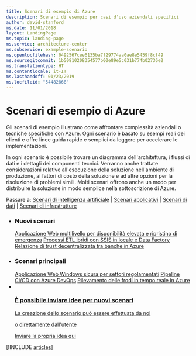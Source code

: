 ```yaml
---
title: Scenari di esempio di Azure
description: Scenari di esempio per casi d'uso aziendali specifici
author: david-stanford
ms.date: 11/01/2018
layout: LandingPage
ms.topic: landing-page
ms.service: architecture-center
ms.subservice: example-scenario
ms.openlocfilehash: 0492567cee6135ba7f29774aa0ae8e5459f8cf49
ms.sourcegitcommit: 1b50810208354577b00e89e5c031b774b02736e2
ms.translationtype: HT
ms.contentlocale: it-IT
ms.lasthandoff: 01/23/2019
ms.locfileid: "54482868"
---
```

# <a name="azure-example-scenarios"></a>Scenari di esempio di Azure

Gli scenari di esempio illustrano come affrontare complessità aziendali o tecniche specifiche con Azure. Ogni scenario è basato su esempi reali dei clienti e offre linee guida rapide e semplici da leggere per accelerare le implementazioni.

In ogni scenario è possibile trovare un diagramma dell'architettura, i flussi di dati e i dettagli dei componenti tecnici. Verranno anche trattate considerazioni relative all'esecuzione della soluzione nell'ambiente di produzione, ai fattori di costo della soluzione e ad altre opzioni per la risoluzione di problemi simili. Molti scenari offrono anche un modo per distribuire la soluzione in modo semplice nella sottoscrizione di Azure.

Passare a: [Scenari di intelligenza artificiale](#ai-scenarios) | [Scenari applicativi](#application-scenarios) | [Scenari di dati](#data-scenarios) | [Scenari di infrastrutture](#infrastructure-scenarios)

<ul class="panelContent cardsL">
    <li>
        <div class="cardSize">
            <div class="cardPadding">
                <div class="card">
                    <div class="cardText">
                        <h3>Nuovi scenari</h3>
                        <a class="barLink" href="/azure/architecture/example-scenario/infrastructure/multi-tier-app-disaster-recovery" data-linktype="absolute-path">Applicazione Web multilivello per disponibilità elevata e ripristino di emergenza</a>
                        <a class="barLink" href="/azure/architecture/example-scenario/data/hybrid-etl-with-adf" data-linktype="absolute-path">Processi ETL ibridi con SSIS in locale e Data Factory</a>
                        <a class="barLink" href="/azure/architecture/example-scenario/apps/decentralized-trust" data-linktype="absolute-path">Relazione di trust decentralizzata tra banche in Azure</a>
                    </div>
                </div>
            </div>
        </div>
    </li>
    <li>
        <div class="cardSize">
            <div class="cardPadding">
                <div class="card">
                    <div class="cardText">
                        <h3>Scenari principali</h3>
                        <a class="barLink" href="/azure/architecture/example-scenario/infrastructure/regulated-multitier-app" data-linktype="absolute-path">Applicazione Web Windows sicura per settori regolamentati</a>
                        <a class="barLink" href="/azure/architecture/example-scenario/apps/devops-dotnet-webapp" data-linktype="absolute-path">Pipeline CI/CD con Azure DevOps</a>
                        <a class="barLink" href="/azure/architecture/example-scenario/data/fraud-detection" data-linktype="absolute-path">Rilevamento delle frodi in tempo reale in Azure</a>
                    </div>
                </div>
            </div>
        </div>
    </li>
    <li>
        <div class="cardSize">
            <div class="cardPadding">
                <div class="card">
                    <div class="cardText">
                        <a href="https://forms.office.com/Pages/ResponsePage.aspx?id=v4j5cvGGr0GRqy180BHbRy0ZnoKOXdVBqaBz653YPElUNjlNMEpPMDNSSU1aWEIxMFNFNlY2T0E3NC4u" data-linktype="external">
                            <div class="cardSize cardsF">
                                <div class="cardPadding">
                                    <div class="card">
                                        <div class="cardImageOuter">
                                            <div class="cardImage">
                                                <img src="https://docs.microsoft.com/en-us/media/common/i_feedback.svg" alt="" data-linktype="external">
                                            </div>
                                        </div>
                                        <div class="cardText">
                                            <h3 class="x-hidden-focus">È possibile inviare idee per nuovi scenari</h3>
                                            <p>La creazione dello scenario può essere effettuata da noi</p>
                                            <p>o direttamente dall'utente</p>
                                            <p>Inviare la propria idea qui</p>
                                        </div>
                                    </div>
                                </div>
                            </div>
                        </a>
                    </div>
                </div>
            </div>
        </div>
    </li>
</ul>

[!INCLUDE [articles](../../includes/scenario_articles.md)]